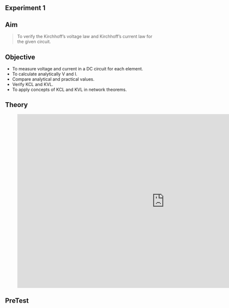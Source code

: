 
## Experiment 1
## Aim 
>To verify the Kirchhoff’s voltage law and Kirchhoff’s current law for the given circuit.

## Objective
* To measure voltage and current in a DC circuit for each element.
* To calculate analytically V and I.
* Compare analytical and practical values.
* Verify KCL and KVL.
* To apply concepts of KCL and KVL in network theorems.
## Theory

<figure class="video_container">
<iframe src="https://docs.google.com/presentation/d/e/2PACX-1vSj7-WVxwPaovhSuLfIkuwTmXNuaFLmgqBUZ1_44tZ5sI4RTJSYmF1u1A_EIayonCMOm4e8G_RipueJ/embed?start=true&loop=true&delayms=3000" frameborder="0" width="960" height="569" allowfullscreen="true" mozallowfullscreen="true" webkitallowfullscreen="true"></iframe>
</figure>

## PreTest
